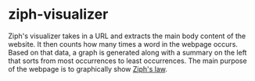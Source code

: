 # ziph-visualizer

Ziph's visualizer takes in a URL and extracts the main body content of the website. It then counts how many times a word in the webpage
occurs. Based on that data, a graph is generated along with a summary on the left that sorts from most occurrences to least occurrences. The main purpose of the webpage is to graphically show [Ziph's law](https://en.wikipedia.org/wiki/Zipf%27s_law). 

##
